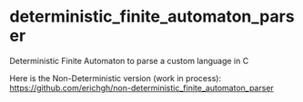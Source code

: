 # deterministic_finite_automaton_parser
Deterministic Finite Automaton to parse a custom language in C

Here is the Non-Deterministic version (work in process):
https://github.com/erichgh/non-deterministic_finite_automaton_parser
